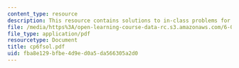 ```yaml
---
content_type: resource
description: This resource contains solutions to in-class problems for week 6, friday.
file: /media/https%3A/open-learning-course-data-rc.s3.amazonaws.com/6-042j-mathematics-for-computer-science-fall-2005/fba8e129bfbe4d9ed0a5da566305a2d0_cp6fsol.pdf
file_type: application/pdf
resourcetype: Document
title: cp6fsol.pdf
uid: fba8e129-bfbe-4d9e-d0a5-da566305a2d0
---
```

